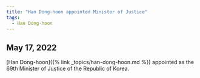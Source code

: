 ```yaml
---
title: "Han Dong-hoon appointed Minister of Justice"
tags:
  - Han Dong-hoon
---
```


## May 17, 2022

[Han Dong-hoon]({% link _topics/han-dong-hoon.md %}) appointed as the 69th Minister of Justice of the Republic of Korea. 
